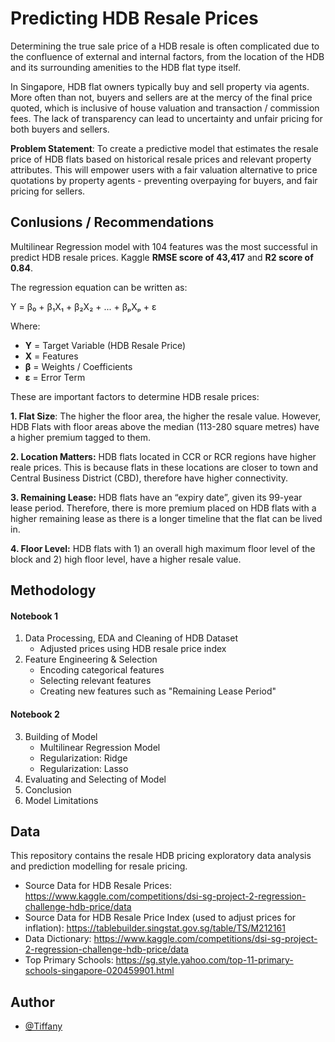# Predicting HDB Resale Prices

Determining the true sale price of a HDB resale is often complicated due to the confluence of external and internal factors, from the location of the HDB and its surrounding amenities to the HDB flat type itself. 

In Singapore, HDB flat owners typically buy and sell property via agents. More often than not, buyers and sellers are at the mercy of the final price quoted, which is inclusive of house valuation and transaction / commission fees. The lack of transparency can lead to uncertainty and unfair pricing for both buyers and sellers.

**Problem Statement**: To create a predictive model that estimates the resale price of HDB flats based on historical resale prices and relevant property attributes. This will empower users with a fair valuation alternative to price quotations by property agents - preventing overpaying for buyers, and fair pricing for sellers.


## Conlusions / Recommendations

Multilinear Regression model with 104 features was the most successful in predict HDB resale prices. Kaggle **RMSE score of 43,417** and **R2 score of 0.84**.

The regression equation can be written as:

Y = β₀ + β₁X₁ + β₂X₂ + ... + βₚXₚ + ε

Where:
- **Y** = Target Variable (HDB Resale Price)
- **X** = Features
- **β** = Weights / Coefficients
- **ε** = Error Term

These are important factors to determine HDB resale prices:

**1. Flat Size**: The higher the floor area, the higher the resale value. However, HDB Flats with floor areas above the median (113-280 square metres) have a higher premium tagged to them.

**2. Location Matters:** HDB flats located in CCR or RCR regions have higher reale prices. This is because flats in these locations are closer to town and Central Business District (CBD), therefore have higher connectivity. 

**3. Remaining Lease:** HDB flats have an “expiry date”, given its 99-year lease period. Therefore, there is more premium placed on HDB flats with a higher remaining lease as there is a longer timeline that the flat can be lived in. 

**4. Floor Level:** HDB flats with 1) an overall high maximum floor level of the block and 2) high floor level, have a higher resale value.

## Methodology

#### Notebook 1
1. Data Processing, EDA and Cleaning of HDB Dataset
    - Adjusted prices using HDB resale price index
2. Feature Engineering & Selection 
    - Encoding categorical features
    - Selecting relevant features
    - Creating new features such as "Remaining Lease Period"

#### Notebook 2
3. Building of Model
    - Multilinear Regression Model
    - Regularization: Ridge
    - Regularization: Lasso
4. Evaluating and Selecting of Model
5. Conclusion
6. Model Limitations

## Data

This repository contains the resale HDB pricing exploratory data analysis and prediction modelling for resale pricing. 

- Source Data for HDB Resale Prices:  https://www.kaggle.com/competitions/dsi-sg-project-2-regression-challenge-hdb-price/data
- Source Data for HDB Resale Price Index (used to adjust prices for inflation): https://tablebuilder.singstat.gov.sg/table/TS/M212161
- Data Dictionary: https://www.kaggle.com/competitions/dsi-sg-project-2-regression-challenge-hdb-price/data
- Top Primary Schools: https://sg.style.yahoo.com/top-11-primary-schools-singapore-020459901.html

## Author

- [@Tiffany](https://github.com/tiffanytgr/data-science-projects)